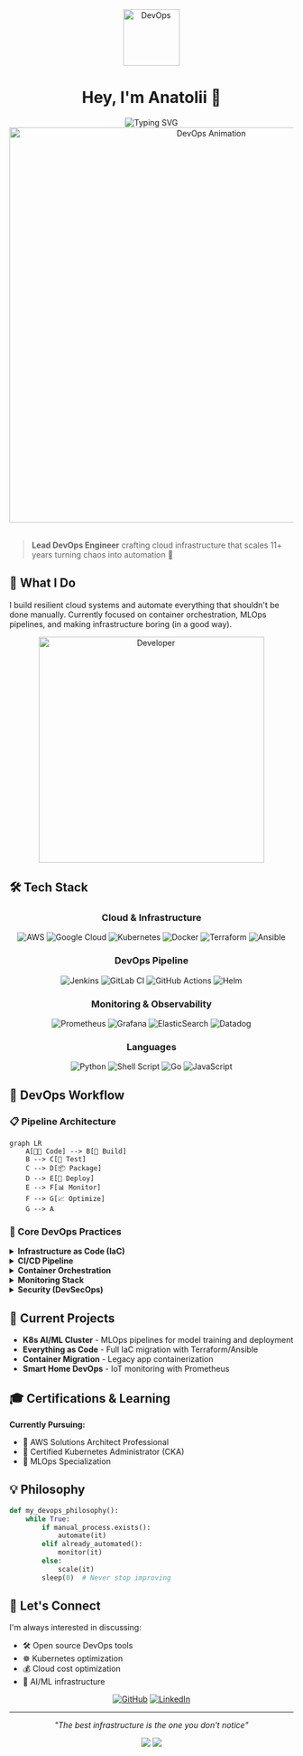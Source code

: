 <div align="center">
  <img src="https://raw.githubusercontent.com/devicons/devicon/master/icons/devops/devops-original.svg" width="100" alt="DevOps" />

  # Hey, I'm Anatolii 👋

  <img src="https://readme-typing-svg.herokuapp.com?font=Fira+Code&pause=1000&color=2E9EF7&center=true&vCenter=true&width=435&lines=Lead+DevOps+Engineer;Cloud+Infrastructure+Architect;Automation+Enthusiast;11%2B+Years+of+Experience" alt="Typing SVG" />

  <img src="https://user-images.githubusercontent.com/74038190/212284100-561aa473-3905-4a80-b561-0d28506553ee.gif" width="700" alt="DevOps Animation" />
</div>

<br/>

> **Lead DevOps Engineer** crafting cloud infrastructure that scales
> 11+ years turning chaos into automation 🚀

## 🎯 What I Do

I build resilient cloud systems and automate everything that shouldn't be done manually. Currently focused on container orchestration, MLOps pipelines, and making infrastructure boring (in a good way).

<div align="center">
  <img src="https://user-images.githubusercontent.com/74038190/238353480-219bcc70-f5dc-466b-9a60-29653d8e8433.gif" width="400" alt="Developer" />
</div>

## 🛠 Tech Stack

<div align="center">

### Cloud & Infrastructure
![AWS](https://img.shields.io/badge/AWS-%23FF9900.svg?style=for-the-badge&logo=amazon-aws&logoColor=white)
![Google Cloud](https://img.shields.io/badge/GoogleCloud-%234285F4.svg?style=for-the-badge&logo=google-cloud&logoColor=white)
![Kubernetes](https://img.shields.io/badge/kubernetes-%23326ce5.svg?style=for-the-badge&logo=kubernetes&logoColor=white)
![Docker](https://img.shields.io/badge/docker-%230db7ed.svg?style=for-the-badge&logo=docker&logoColor=white)
![Terraform](https://img.shields.io/badge/terraform-%235835CC.svg?style=for-the-badge&logo=terraform&logoColor=white)
![Ansible](https://img.shields.io/badge/ansible-%231A1918.svg?style=for-the-badge&logo=ansible&logoColor=white)

### DevOps Pipeline
![Jenkins](https://img.shields.io/badge/jenkins-%232C5263.svg?style=for-the-badge&logo=jenkins&logoColor=white)
![GitLab CI](https://img.shields.io/badge/gitlab%20ci-%23181717.svg?style=for-the-badge&logo=gitlab&logoColor=white)
![GitHub Actions](https://img.shields.io/badge/github%20actions-%232671E5.svg?style=for-the-badge&logo=githubactions&logoColor=white)
![Helm](https://img.shields.io/badge/Helm-0F1689?style=for-the-badge&logo=helm&logoColor=white)

### Monitoring & Observability
![Prometheus](https://img.shields.io/badge/Prometheus-E6522C?style=for-the-badge&logo=Prometheus&logoColor=white)
![Grafana](https://img.shields.io/badge/grafana-%23F46800.svg?style=for-the-badge&logo=grafana&logoColor=white)
![ElasticSearch](https://img.shields.io/badge/-ElasticSearch-005571?style=for-the-badge&logo=elasticsearch)
![Datadog](https://img.shields.io/badge/datadog-%23632CA6.svg?style=for-the-badge&logo=datadog&logoColor=white)

### Languages
![Python](https://img.shields.io/badge/python-3670A0?style=for-the-badge&logo=python&logoColor=ffdd54)
![Shell Script](https://img.shields.io/badge/shell_script-%23121011.svg?style=for-the-badge&logo=gnu-bash&logoColor=white)
![Go](https://img.shields.io/badge/go-%2300ADD8.svg?style=for-the-badge&logo=go&logoColor=white)
![JavaScript](https://img.shields.io/badge/javascript-%23323330.svg?style=for-the-badge&logo=javascript&logoColor=%23F7DF1E)

</div>

## 🔄 DevOps Workflow

### 📋 Pipeline Architecture

```mermaid
graph LR
    A[🧑‍💻 Code] --> B[🔧 Build]
    B --> C[🧪 Test]
    C --> D[📦 Package]
    D --> E[🚀 Deploy]
    E --> F[📊 Monitor]
    F --> G[📈 Optimize]
    G --> A
```

### 🎯 Core DevOps Practices

<details>
<summary><b>Infrastructure as Code (IaC)</b></summary>

- **Terraform** for multi-cloud provisioning
- **Ansible** for configuration management
- **CloudFormation** for AWS-native deployments
- Git-based version control for all infrastructure
</details>

<details>
<summary><b>CI/CD Pipeline</b></summary>

```yaml
Pipeline:
  - Code Commit:    Git hooks, branch protection
  - Build Stage:    Docker multi-stage builds, dependency caching
  - Test Suite:     Unit tests, integration tests, security scans
  - Quality Gate:   SonarQube analysis, coverage checks
  - Packaging:      Container registry, artifact management
  - Deployment:     Blue-green, canary, rolling updates
  - Monitoring:     Real-time metrics, log aggregation
```
</details>

<details>
<summary><b>Container Orchestration</b></summary>

- **Development**: Docker Compose for local environments
- **Staging**: Kubernetes with Helm charts
- **Production**: EKS/GKE with GitOps (ArgoCD/Flux)
- Service mesh with Istio for microservices
</details>

<details>
<summary><b>Monitoring Stack</b></summary>

| Component | Tools |
|-----------|-------|
| 📊 **Metrics** | Prometheus, Grafana |
| 📝 **Logs** | ELK Stack, Loki |
| 🔍 **Traces** | Jaeger, Zipkin |
| 🚨 **Alerts** | AlertManager, PagerDuty |
| 📈 **APM** | New Relic, DataDog |
</details>

<details>
<summary><b>Security (DevSecOps)</b></summary>

- **Code Scanning**: SonarQube, Snyk
- **Container Security**: Trivy, Aqua Security
- **Secrets Management**: HashiCorp Vault, AWS Secrets Manager
- **Compliance**: BlackDuck, OWASP dependency checks
</details>

## 🔬 Current Projects

- **K8s AI/ML Cluster** - MLOps pipelines for model training and deployment
- **Everything as Code** - Full IaC migration with Terraform/Ansible
- **Container Migration** - Legacy app containerization
- **Smart Home DevOps** - IoT monitoring with Prometheus

## 🎓 Certifications & Learning

**Currently Pursuing:**
- 🎯 AWS Solutions Architect Professional
- 🎯 Certified Kubernetes Administrator (CKA)
- 🎯 MLOps Specialization

## 💡 Philosophy

```python
def my_devops_philosophy():
    while True:
        if manual_process.exists():
            automate(it)
        elif already_automated():
            monitor(it)
        else:
            scale(it)
        sleep(0)  # Never stop improving
```

## 🤝 Let's Connect

I'm always interested in discussing:
- 🛠 Open source DevOps tools
- ☸️ Kubernetes optimization
- 💰 Cloud cost optimization
- 🤖 AI/ML infrastructure

<div align="center">

[![GitHub](https://img.shields.io/badge/github-%23121011.svg?style=for-the-badge&logo=github&logoColor=white)](https://github.com/VibeDevOpsing)
[![LinkedIn](https://img.shields.io/badge/linkedin-%230077B5.svg?style=for-the-badge&logo=linkedin&logoColor=white)](https://linkedin.com/in/anatoliidubyna)

</div>

---

<div align="center">
  <i>"The best infrastructure is the one you don't notice"</i>

  ![](https://komarev.com/ghpvc/?username=VibeDevOpsing&color=blueviolet&style=flat-square&label=Profile+Views)
  ![](https://img.shields.io/github/followers/VibeDevOpsing?label=Followers&style=flat-square&color=blue)
</div>
